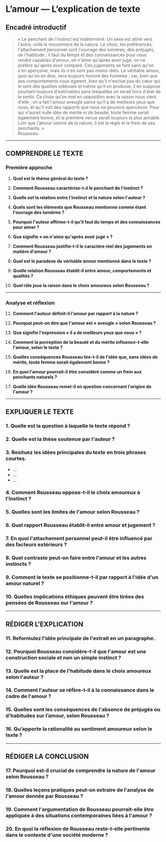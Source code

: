 # L’amour — L’explication de texte

## Encadré introductif
> « Le penchant de l'instinct est indéterminé. Un sexe est attiré vers l'autre, voilà le mouvement de la nature. Le choix, les préférences, l'attachement personnel sont l'ouvrage des lumières, des préjugés, de l'habitude ; il faut du temps et des connaissances pour nous rendre capables d'amour, on n'aime qu'après avoir jugé, on ne préfère qu'après avoir comparé. Ces jugements se font sans qu'on s'en aperçoive, mais ils n'en sont pas moins réels. Le véritable amour, quoi qu'on en dise, sera toujours honoré des hommes ; car, bien que ses comportements nous égarent, bien qu'il n'exclue pas du cœur qui le sent des qualités odieuses et même qu'il en produise, il en suppose pourtant toujours d'estimables sans lesquelles on serait hors d'état de le sentir. Ce choix qu'on met en opposition avec la raison nous vient d'elle ; on a fait l'amour aveugle parce qu'il a de meilleurs yeux que nous, et qu'il voit des rapports que nous ne pouvons apercevoir. Pour qui n'aurait nulle idée de mérite ni de beauté, toute femme serait également bonne, et la première venue serait toujours la plus aimable. Loin que l'amour vienne de la nature, il est la règle et le frein de ses penchants. »  
> *Rousseau*

---

## COMPRENDRE LE TEXTE

### Première approche

1. **Quel est le thème général du texte ?**  
   
2. **Comment Rousseau caractérise-t-il le penchant de l'instinct ?**  
   
3. **Quelle est la relation entre l'instinct et la nature selon l'auteur ?**  
   
4. **Quels sont les éléments que Rousseau mentionne comme étant l'ouvrage des lumières ?**  
   
5. **Pourquoi l'auteur affirme-t-il qu'il faut du temps et des connaissances pour aimer ?**  
   
6. **Que signifie « on n'aime qu'après avoir jugé » ?**  
   
7. **Comment Rousseau justifie-t-il le caractère réel des jugements en matière d'amour ?**  
   
8. **Quel est le paradoxe du véritable amour mentionné dans le texte ?**  
   
9. **Quelle relation Rousseau établit-il entre amour, comportements et qualités ?**  
   
10. **Quel rôle joue la raison dans le choix amoureux selon Rousseau ?**  

---

### Analyse et réflexion

11. **Comment l'auteur définit-il l'amour par rapport à la nature ?**  
   
12. **Pourquoi peut-on dire que l'amour est « aveugle » selon Rousseau ?**  
   
13. **Que signifie l'expression « il a de meilleurs yeux que nous » ?**  
   
14. **Comment la perception de la beauté et du mérite influence-t-elle l'amour, selon le texte ?**  
   
15. **Quelles conséquences Rousseau tire-t-il de l'idée que, sans idées de mérite, toute femme serait également bonne ?**  
   
16. **En quoi l'amour pourrait-il être considéré comme un frein aux penchants naturels ?**  
   
17. **Quelle idée Rousseau remet-il en question concernant l'origine de l'amour ?**  
   
---

## EXPLIQUER LE TEXTE

### 1. Quelle est la question à laquelle le texte répond ?  

### 2. Quelle est la thèse soutenue par l'auteur ?  

### 3. Resituez les idées principales du texte en trois phrases courtes.  
- …  
- …  
- …  

### 4. Comment Rousseau oppose-t-il le choix amoureux à l'instinct ?  

### 5. Quelles sont les limites de l'amour selon Rousseau ?  

### 6. Quel rapport Rousseau établit-il entre amour et jugement ?  

### 7. En quoi l'attachement personnel peut-il être influencé par des facteurs extérieurs ?  

### 8. Quel contraste peut-on faire entre l'amour et les autres instincts ?  

### 9. Comment le texte se positionne-t-il par rapport à l'idée d'un amour naturel ?  

### 10. Quelles implications éthiques peuvent être tirées des pensées de Rousseau sur l'amour ?  

---

## RÉDIGER L’EXPLICATION

### 11. Reformulez l'idée principale de l'extrait en un paragraphe.  

### 12. Pourquoi Rousseau considère-t-il que l'amour est une construction sociale et non un simple instinct ?  

### 13. Quelle est la place de l'habitude dans le choix amoureux selon l'auteur ?  

### 14. Comment l'auteur se réfère-t-il à la connaissance dans le cadre de l'amour ?  

### 15. Quelles sont les conséquences de l'absence de préjugés ou d'habitudes sur l’amour, selon Rousseau ?  

### 16. Qu’apporte la rationalité au sentiment amoureux selon le texte ?  

---

## RÉDIGER LA CONCLUSION

### 17. Pourquoi est-il crucial de comprendre la nature de l'amour selon Rousseau ?  

### 18. Quelles leçons pratiques peut-on extraire de l'analyse de l'amour donnée par Rousseau ?  

### 19. Comment l'argumentation de Rousseau pourrait-elle être appliquée à des situations contemporaines liées à l'amour ?  

### 20. En quoi la réflexion de Rousseau reste-t-elle pertinente dans le contexte d'une société moderne ?